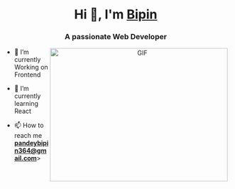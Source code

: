 <h1 align="center">Hi 👋, I'm <a href="https://github.com/Bipin-45" target="blank">
Bipin</a></h1>
<h3 align="center">A passionate Web Developer</h3>




<a target="_blank" align="center">
  <img align="right" top="500" height="300" width="400" alt="GIF" src="https://media.giphy.com/media/SWoSkN6DxTszqIKEqv/giphy.gif">
</a>


- 🌱 I’m currently Working on Frontend


- 🌱 I’m currently learning React 

- 📫 How to reach me **pandeybipin364@gmail.com**>
  <br>
